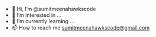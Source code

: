 - 👋 Hi, I’m @sumitmeenahawkscode
- 👀 I’m interested in ...
- 🌱 I’m currently learning ...
- 📫 How to reach me sumitmeenahawkscode@gmail.com

<!---
sumitmeenahawkscode/sumitmeenahawkscode is a ✨ special ✨ repository because its `README.md` (this file) appears on your GitHub profile.
You can click the Preview link to take a look at your changes.
--->
